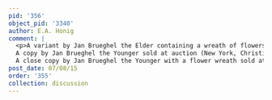 ```yaml
---
pid: '356'
object_pid: '3340'
author: E.A. Honig
comment: |
  <p>A variant by Jan Brueghel the Elder containing a wreath of flowers (64 x 59 cm) in Berlin, Kaiser Friedrich Museum, #668a.<br />
  A copy by Jan Brueghel the Younger sold at auction (New York, Christie's, January 27, 2000, #79).<br />
  A close copy by Jan Brueghel the Younger with a flower wreath sold at auction (Paris, Hotel George V, December 9, 1996, #18).</p>
post_date: 07/08/15
order: '355'
collection: discussion
---
```

